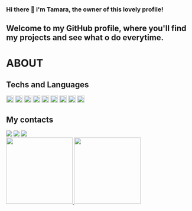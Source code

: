 ### Hi there 👋 i'm Tamara, the owner of this lovely profile!

## Welcome to my GitHub profile, where you'll find my projects and see what o do everytime.

# ABOUT

## Techs and Languages
<div>
<img src="https://cdn.jsdelivr.net/gh/devicons/devicon/icons/github/github-original-wordmark.svg" height="20px" width="20x"/>
<img src="https://cdn.jsdelivr.net/gh/devicons/devicon/icons/html5/html5-original-wordmark.svg" height="20px" width="20x"/>
<img src="https://cdn.jsdelivr.net/gh/devicons/devicon/icons/javascript/javascript-original.svg" height="20px" width="20x"/>
<img src="https://cdn.jsdelivr.net/gh/devicons/devicon/icons/jest/jest-plain.svg" height="20px" width="20x"/>
<img src="https://cdn.jsdelivr.net/gh/devicons/devicon/icons/nodejs/nodejs-original-wordmark.svg" height="20px" width="20x"/>
<img src="https://cdn.jsdelivr.net/gh/devicons/devicon/icons/postgresql/postgresql-plain-wordmark.svg" height="20px" width="20x"/>
<img src="https://cdn.jsdelivr.net/gh/devicons/devicon/icons/react/react-original-wordmark.svg" height="20px" width="20x" />
<img src="https://cdn.jsdelivr.net/gh/devicons/devicon/icons/typescript/typescript-plain.svg" height="20px" width="20x"/>
<img src="https://cdn.jsdelivr.net/gh/devicons/devicon/icons/ubuntu/ubuntu-plain-wordmark.svg" height="20px" width="20x"/>
</div>


## My contacts 

<div>
<a href="https://www.instagram.com/tamanye/" target="_blank"><img loading="lazy" src="https://img.shields.io/badge/-Instagram-%23E4405F?style=for-the-badge&logo=instagram&logoColor=white" target="_blank"></a>
<a href = "mailto:contato@seu-usuário-aqui"><img loading="lazy" src="https://img.shields.io/badge/Gmail-D14836?style=for-the-badge&logo=gmail&logoColor=white" target="_blank"></a>
<a href="https://www.linkedin.com/in/tamara-ferreira-9977091b9/" target="_blank"><img loading="lazy" src="https://img.shields.io/badge/-LinkedIn-%230077B5?style=for-the-badge&logo=linkedin&logoColor=white" target="_blank"></a>   
</div>


<div>
<a href="https://github.com/seu-usuário-aqui">
<img loading="lazy" height="180em" src="https://github-readme-stats.vercel.app/api/top-langs/?username=TamaraFerreira&layout=compact&langs_count=7&theme=dracula"/>
<img loading="lazy" height="180em" src="https://github-readme-stats.vercel.app/api?username=TamaraFerreira&show_icons=true&theme=dracula&include_all_commits=true&count_private=true"/>
</div>
